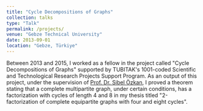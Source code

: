 ```yaml
---
title: "Cycle Decompositions of Graphs"
collection: talks
type: "Talk"
permalink: /projects/
venue: "Gebze Technical University"
date: 2013-09-01
location: "Gebze, Türkiye"
---
```


Between 2013 and 2015, I worked as a fellow in the project called "Cycle Decompositions of Graphs" supported by TUBITAK's 1001-coded Scientific and Technological Research Projects Support Program.
As an output of this project, under the supervision of <a href="https://www.gtu.edu.tr/personel/573/21919/display.aspx">Prof. Dr. Sibel Özkan</a>, I proved a theorem stating that a complete multipartite graph, under certain conditions, has a factorization with cycles of length 4 and 8 in my thesis titled "2-factorization of complete equipartite graphs with four and eight cycles".


<!-- This is a description of your talk, which is a markdown files that can be all markdown-ified like any other post. Yay markdown!-->

